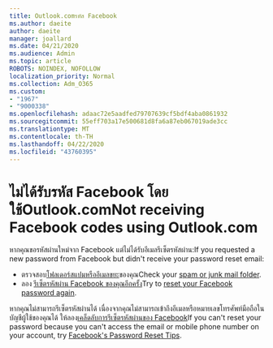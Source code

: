 ```yaml
---
title: Outlook.comรหัส Facebook
ms.author: daeite
author: daeite
manager: joallard
ms.date: 04/21/2020
ms.audience: Admin
ms.topic: article
ROBOTS: NOINDEX, NOFOLLOW
localization_priority: Normal
ms.collection: Adm_O365
ms.custom:
- "1967"
- "9000338"
ms.openlocfilehash: adaac72e5aadfed79707639cf5bdf4aba0861932
ms.sourcegitcommit: 55eff703a17e500681d8fa6a87eb067019ade3cc
ms.translationtype: MT
ms.contentlocale: th-TH
ms.lasthandoff: 04/22/2020
ms.locfileid: "43760395"
---
```

# <a name="not-receiving-facebook-codes-using-outlookcom"></a><span data-ttu-id="8707c-102">ไม่ได้รับรหัส Facebook โดยใช้Outlook.com</span><span class="sxs-lookup"><span data-stu-id="8707c-102">Not receiving Facebook codes using Outlook.com</span></span>

<span data-ttu-id="8707c-103">หากคุณขอรหัสผ่านใหม่จาก Facebook แต่ไม่ได้รับอีเมลรีเซ็ตรหัสผ่าน:</span><span class="sxs-lookup"><span data-stu-id="8707c-103">If you requested a new password from Facebook but didn't receive your password reset email:</span></span>

- <span data-ttu-id="8707c-104">ตรวจสอบ[โฟลเดอร์สแปมหรืออีเมลขยะ](https://outlook.live.com/mail/junkemail)ของคุณ</span><span class="sxs-lookup"><span data-stu-id="8707c-104">Check your [spam or junk mail folder](https://outlook.live.com/mail/junkemail).</span></span>
- <span data-ttu-id="8707c-105">ลอง [รีเซ็ตรหัสผ่าน Facebook ของคุณอีกครั้ง](https://aka.ms/facebook-password-reset)</span><span class="sxs-lookup"><span data-stu-id="8707c-105">Try to [reset your Facebook password again](https://aka.ms/facebook-password-reset).</span></span>

<span data-ttu-id="8707c-106">หากคุณไม่สามารถรีเซ็ตรหัสผ่านได้ เนื่องจากคุณไม่สามารถเข้าถึงอีเมลหรือหมายเลขโทรศัพท์มือถือในบัญชีผู้ใช้ของคุณได้ ให้ลอง[เคล็ดลับการรีเซ็ตรหัสผ่านของ Facebook](https://aka.ms/facebook-password-help)</span><span class="sxs-lookup"><span data-stu-id="8707c-106">If you can't reset your password because you can't access the email or mobile phone number on your account, try [Facebook's Password Reset Tips](https://aka.ms/facebook-password-help).</span></span>